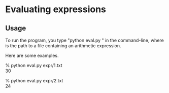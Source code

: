 # Evaluating expressions

## Usage

To run the program, you type "python eval.py <file>" in the command-line, where <file> is the path to a file containing an arithmetic expression.

Here are some examples.

% python eval.py expr/1.txt\
30

% python eval.py expr/2.txt\
24

